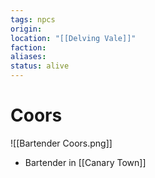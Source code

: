 ```yaml
---
tags: npcs
origin: 
location: "[[Delving Vale]]"
faction: 
aliases: 
status: alive
---
```


# Coors
![[Bartender Coors.png]]

- Bartender in [[Canary Town]]